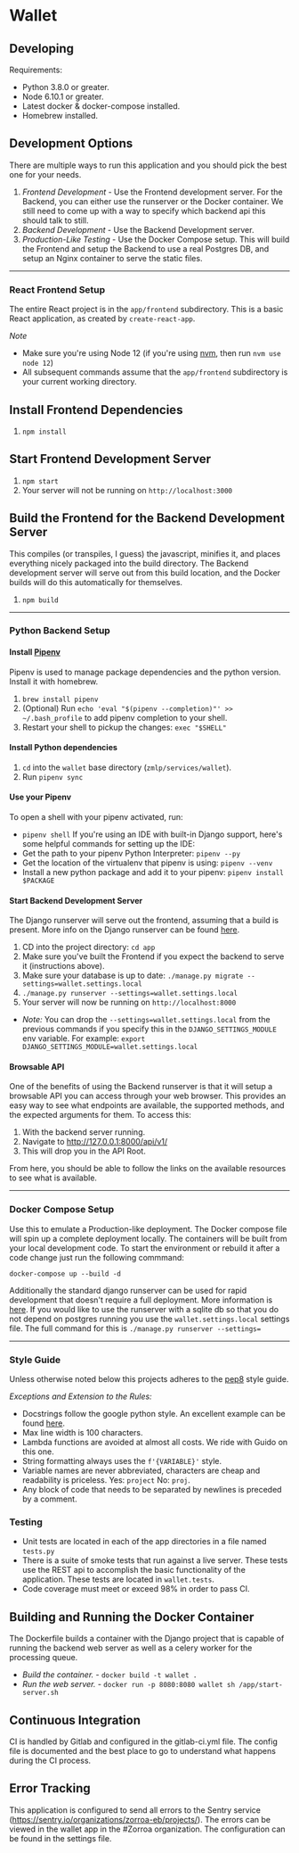 # Wallet

## Developing
Requirements:
 - Python 3.8.0 or greater.
 - Node 6.10.1 or greater.
 - Latest docker & docker-compose installed.
 - Homebrew installed.
 
## Development Options
There are multiple ways to run this application and you should pick the best one for your
needs.
1. *Frontend Development* - Use the Frontend development server. For the Backend, you can
 either use the runserver or the Docker container. We still need to come up with a way 
 to specify which backend api this should talk to still.
1. *Backend Development* - Use the Backend Development server.
1. *Production-Like Testing* - Use the Docker Compose setup. This will build the Frontend
 and setup the Backend to use a real Postgres DB, and setup an Nginx container to serve
 the static files.
 
---

### React Frontend Setup

The entire React project is in the `app/frontend` subdirectory. This is a basic React
application, as created by `create-react-app`.

*Note*
* Make sure you're using Node 12 (if you're using [nvm](https://github.com/nvm-sh/nvm#install--update-script), 
then run `nvm use node 12`)
* All subsequent commands assume that the `app/frontend` subdirectory is your current working
directory.

## Install Frontend Dependencies
1. `npm install`

## Start Frontend Development Server
1. `npm start`
1. Your server will not be running on `http://localhost:3000`

## Build the Frontend for the Backend Development Server
This compiles (or transpiles, I guess) the javascript, minifies it, and places everything
nicely packaged into the build directory. The Backend development server will serve
out from this build location, and the Docker builds will do this automatically for themselves.
1. `npm build`

---
 
### Python Backend Setup

#### Install [Pipenv](https://github.com/pypa/pipenv)
Pipenv is used to manage package dependencies and the python version. Install it with homebrew.
1. `brew install pipenv`
2. (Optional) Run `echo 'eval "$(pipenv --completion)"' >> ~/.bash_profile` to add pipenv completion to your shell.
3. Restart your shell to pickup the changes: `exec "$SHELL"`

#### Install Python dependencies
1. `cd` into the `wallet` base directory (`zmlp/services/wallet`).
2. Run `pipenv sync`

#### Use your Pipenv
To open a shell with your pipenv activated, run:
* `pipenv shell`
If you're using an IDE with built-in Django support, here's some helpful commands for
setting up the IDE:
* Get the path to your pipenv Python Interpreter: `pipenv --py`
* Get the location of the virtualenv that pipenv is using: `pipenv --venv`
* Install a new python package and add it to your pipenv: `pipenv install $PACKAGE`

#### Start Backend Development Server
The Django runserver will serve out the frontend, assuming that a build is present. More
info on the Django runserver can be found [here](https://docs.djangoproject.com/en/2.2/intro/tutorial01/#the-development-server).

1. CD into the project directory: `cd app`
1. Make sure you've built the Frontend if you expect the backend to serve it (instructions above).
1. Make sure your database is up to date: `./manage.py migrate --settings=wallet.settings.local` 
1. `./manage.py runserver --settings=wallet.settings.local` 
1. Your server will now be running on `http://localhost:8000`
* *Note:* You can drop the `--settings=wallet.settings.local` from the previous commands
if you specify this in the `DJANGO_SETTINGS_MODULE` env variable. For example: 
`export DJANGO_SETTINGS_MODULE=wallet.settings.local`

#### Browsable API

One of the benefits of using the Backend runserver is that it will setup a browsable API you can
 access through your web browser. This provides an easy way to see what endpoints are available,
 the supported methods, and the expected arguments for them. To access this:
 
 1. With the backend server running.
 2. Navigate to http://127.0.0.1:8000/api/v1/
 3. This will drop you in the API Root.
 
 From here, you should be able to follow the links on the available resources to see what is
 available.

---

### Docker Compose Setup
Use this to emulate a Production-like deployment. The Docker compose file will spin up a 
complete deployment locally. The containers will be built from your local development code. 
To start the environment or rebuild it after a code change just run the following commmand:

`docker-compose up --build -d`

Additionally the standard django runserver can be used for rapid development that doesn't
require a full deployment. More information is [here](https://docs.djangoproject.com/en/2.2/intro/tutorial01/#the-development-server).
If you would like to use the runserver with a sqlite db so that you do not depend on postgres 
running you use the `wallet.settings.local` settings file. The full command for this is
`./manage.py runserver --settings=` 

---

### Style Guide
Unless otherwise noted below this projects adheres to the [pep8](https://www.python.org/dev/peps/pep-0008/)
style guide.

*Exceptions and Extension to the Rules:*
- Docstrings follow the google python style. An excellent example can be found 
[here](https://sphinxcontrib-napoleon.readthedocs.io/en/latest/example_google.html).
- Max line width is 100 characters.
- Lambda functions are avoided at almost all costs. We ride with Guido on this one.
- String formatting always uses the `f'{VARIABLE}'` style.
- Variable names are never abbreviated, characters are cheap and readability is priceless. 
Yes: `project` No: `proj`.
- Any block of code that needs to be separated by newlines is preceded by a comment.

### Testing
- Unit tests are located in each of the app directories in a file named `tests.py`
- There is a suite of smoke tests that run against a live server. These tests use the REST
api to accomplish the basic functionality of the application. These tests are located in 
`wallet.tests`.
- Code coverage must meet or exceed 98% in order to pass CI.

## Building and Running the Docker Container
The Dockerfile builds a container with the Django project that is capable of running the 
backend web server as well as a celery worker for the processing queue.

- *Build the container.*  - `docker build -t wallet .`
- *Run the web server.* - `docker run -p 8080:8080 wallet sh /app/start-server.sh`

## Continuous Integration
CI is handled by Gitlab and configured in the gitlab-ci.yml file. The config file is 
documented and the best place to go to understand what happens during the CI process.

## Error Tracking
This application is configured to send all errors to the Sentry service 
(https://sentry.io/organizations/zorroa-eb/projects/). The errors can be viewed in the 
wallet app in the #Zorroa organization. The configuration can be found in the 
settings file.
